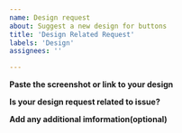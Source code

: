 ```yaml
---
name: Design request
about: Suggest a new design for buttons
title: 'Design Related Request'
labels: 'Design'
assignees: ''

---
```


**Paste the screenshot or link to your design**

**Is your design request related to issue?**

**Add any additional imformation(optional)**
